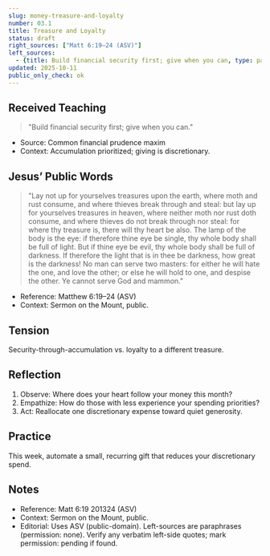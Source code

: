 ```yaml
---
slug: money-treasure-and-loyalty
number: 03.1
title: Treasure and Loyalty
status: draft
right_sources: ["Matt 6:19–24 (ASV)"]
left_sources:
  - {title: Build financial security first; give when you can, type: paraphrase, permission: none}
updated: 2025-10-11
public_only_check: ok
---
```


## Received Teaching
> "Build financial security first; give when you can."
- Source: Common financial prudence maxim
- Context: Accumulation prioritized; giving is discretionary.

## Jesus’ Public Words
> "Lay not up for yourselves treasures upon the earth, where moth and rust consume, and where thieves break through and steal: but lay up for yourselves treasures in heaven, where neither moth nor rust doth consume, and where thieves do not break through nor steal: for where thy treasure is, there will thy heart be also. The lamp of the body is the eye: if therefore thine eye be single, thy whole body shall be full of light. But if thine eye be evil, thy whole body shall be full of darkness. If therefore the light that is in thee be darkness, how great is the darkness! No man can serve two masters: for either he will hate the one, and love the other; or else he will hold to one, and despise the other. Ye cannot serve God and mammon."
- Reference: Matthew 6:19–24 (ASV)
- Context: Sermon on the Mount, public.

## Tension
Security-through-accumulation vs. loyalty to a different treasure.

## Reflection
1. Observe: Where does your heart follow your money this month?
2. Empathize: How do those with less experience your spending priorities?
3. Act: Reallocate one discretionary expense toward quiet generosity.

## Practice
This week, automate a small, recurring gift that reduces your discretionary spend.

## Notes
- Reference: Matt 6:19
201324 (ASV)
- Context: Sermon on the Mount, public.
- Editorial: Uses ASV (public-domain). Left-sources are paraphrases (permission: none). Verify any verbatim left-side quotes; mark permission: pending if found.
